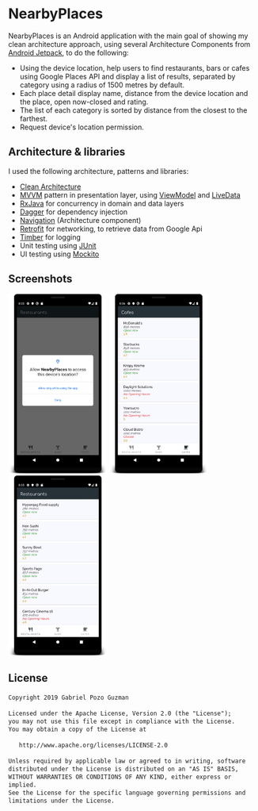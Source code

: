 # NearbyPlaces

NearbyPlaces is an Android application with the main goal of showing my clean architecture approach, using several Architecture Components from [Android Jetpack](https://developer.android.com/jetpack), to do the following:
* Using the device location, help users to find restaurants, bars or cafes using Google Places API and
display a list of results, separated by category using a radius of 1500 metres by default.
* Each place detail display name, distance from the device location and the place, open now-closed and rating.
* The list of each category is sorted by distance from the closest to the farthest.
* Request device's location permission.

## Architecture & libraries
I used the following architecture, patterns and libraries:
* [Clean Architecture](https://proandroiddev.com/clean-architecture-data-flow-dependency-rule-615ffdd79e29)
* [MVVM](https://proandroiddev.com/mvvm-architecture-viewmodel-and-livedata-part-1-604f50cda1) pattern in presentation layer, using [ViewModel](https://developer.android.com/topic/libraries/architecture/viewmodel?gclid=CjwKCAjwwtTmBRBqEiwA-b6c_xzTC-8dos110OOgVQtVX2pFi1lNuJ7M4ZDlZo78pG2gFcQgAYyrIRoCOLAQAvD_BwE) and [LiveData](https://developer.android.com/topic/libraries/architecture/livedata)
* [RxJava](https://github.com/ReactiveX/RxJava) for concurrency in domain and data layers
* [Dagger](https://github.com/InsertKoinIO/koin) for dependency injection
* [Navigation](https://developer.android.com/guide/navigation) (Architecture component)
* [Retrofit](https://square.github.io/retrofit/) for networking, to retrieve data from Google Api 
* [Timber](https://github.com/JakeWharton/timber) for logging
* Unit testing using [JUnit](https://junit.org/junit5/)
* UI testing using [Mockito](https://site.mockito.org/)

## Screenshots

<img src="screenshots/screenshot_location.png" width=200> <img src="screenshots/screenshot_cafes.png" width=200> <img src="screenshots/screenshot_restaurants.png" width=200> 

License
-------

    Copyright 2019 Gabriel Pozo Guzman

    Licensed under the Apache License, Version 2.0 (the "License");
    you may not use this file except in compliance with the License.
    You may obtain a copy of the License at

       http://www.apache.org/licenses/LICENSE-2.0

    Unless required by applicable law or agreed to in writing, software
    distributed under the License is distributed on an "AS IS" BASIS,
    WITHOUT WARRANTIES OR CONDITIONS OF ANY KIND, either express or implied.
    See the License for the specific language governing permissions and
    limitations under the License.
